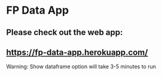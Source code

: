 # FP Data App
## Please check out the web app: 
## https://fp-data-app.herokuapp.com/

Warning: Show dataframe option will take 3-5 minutes to run

